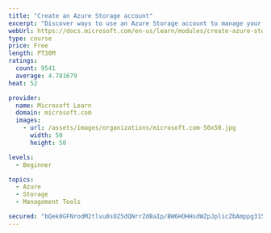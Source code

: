 ```yaml
---
title: "Create an Azure Storage account"
excerpt: "Discover ways to use an Azure Storage account to manage your data for billing, access, and storage location of your blobs, files, queues, and tables."
webUrl: https://docs.microsoft.com/en-us/learn/modules/create-azure-storage-account/
type: course
price: Free
length: PT30M
ratings:
  count: 9541
  average: 4.781679
heat: 52

provider:
  name: Microsoft Learn
  domain: microsoft.com
  images:
    - url: /assets/images/organizations/microsoft.com-50x50.jpg
      width: 50
      height: 50

levels:
  - Beginner

topics:
  - Azure
  - Storage
  - Management Tools

secured: "bQek0GFNrodM2tlvu0sOZ5dQNrrZdBaIp/BW6HOHHsdWZpJplicZbAmppg315GrSg/8U1x45Phyz0f3SbA9ZkPDo0/I6QW9L+pYqAPqKDge7GstDEQ7t4nRXBdx5vHWODURCKnEMHTcdH64FsfGXlr14FE95IWclug4GLrU4cFSHQQ7lxfLqkV7dpQezSai/H8zXdtFbbbFIowTKzi6KOYUcZ7khMXeX0/76mI0HxdmOONERTbHeiER9fU9fUiVH1RjynqHIAnYT7Iny6RSuF+GQ4c9xWXN6Ws0uHO5oEV2UEbpiRQpAeZYWn0f1GxuaeI4mRL2LsfRcA+EsWdiPJWRbBfWFJJDIPHF8+d+z2pMi9p/UEulzOrJjY4GbPlBqfyN4/lmhU6MDOItfIfb6mpyXQNCX2h8fMl0pfiadkM4=;kGF9ViTC/BEJlClJSowwLQ=="
---
```


